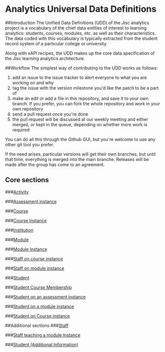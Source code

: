 # Analytics Universal Data Definitions

##Introduction
The Unified Data Definitions (UDD) of the Jisc analytics project is a vocabulary of the chief data entities of interest to learning analytics: students, courses, modules, etc. as well as their characteristics. The data coded with this vocabulary is typically extracted from the student record system of a particular college or university.

Along with xAPI recipes, the UDD makes up the core data specification of the Jisc learning analytics architecture.

##Workflow
The simplest way of contributing to the UDD works as follows:

1. add an issue to the issue tracker to alert everyone to what you are working on and why
2. tag the issue with the version milestone you'd like the patch to be a part of
3. make an edit or add a file in this repository, and save it to your own branch. If you prefer, you can fork the whole repository and work in your own repository
4. send a pull request once you're done
5. the pull request will be discussed at our weekly meeting and either merged, or kept in the queue, depending on whether more work is required

You can do all this through the Github GUI, but you're welcome to use any other git tool you prefer.

If the need arises, particular versions will get their own branches, but until that time, everything is merged into the main branche. Releases will be made after the group has come to an agreement.

## Core sections
###[Activity](udd/activity.md)

###[Assessment instance](udd/assessment_instance.md)

###[Course](udd/course.md)

###[Course Instance](udd/course_instance.md)

###[Institution](udd/institution.md)

###[Module](udd/module.md)

###[Module Instance](udd/module_instance.md)

###[Staff on course instance](udd/staff_on_course_instance.md)

###[Staff on module instance](udd/staff_on_mod_instance.md)

###[Student](udd/student.md)

###[Student Course Membership](udd/student_course_membership.md)

###[Student on an assessment instance](udd/student_on_assessment_instance.md)

###[Student on a module instance](udd/student_on_a_module_instance.md)

###[Student on Course instance](udd/student_on_course_instance.md)

##Additional sections 
###[Staff](udd/staff.md)

###[Staff teaching a module Instance](staff_on_mod_instance.md)

###[Student (Additional Information)](udd/student_additional.md)
